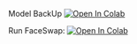 Model BackUp
[![Open In Colab](https://colab.research.google.com/assets/colab-badge.svg)](https://colab.research.google.com/github/neuralfalcon/Roop-Image-FaceSwap/blob/main/Roop_image_Face_Swap_Backup.ipynb)

Run FaceSwap:
[![Open In Colab](https://colab.research.google.com/assets/colab-badge.svg)](https://colab.research.google.com/github/neuralfalcon/Roop-Image-FaceSwap/blob/main/Roop_image_Face_Swap_colab.ipynb)


